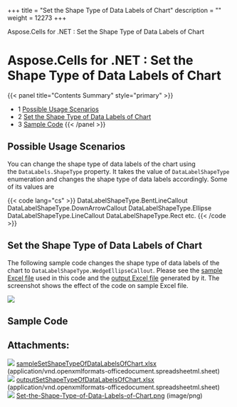 +++
title = "Set the Shape Type of Data Labels of Chart" 
description = "" 
weight = 12273 
+++

Aspose.Cells for .NET : Set the Shape Type of Data Labels of Chart  

# Aspose.Cells for .NET : Set the Shape Type of Data Labels of Chart


{{< panel title="Contents Summary" style="primary" >}}
*   1 [Possible Usage Scenarios](#SettheShapeTypeofDataLabelsofChart-PossibleUsageScenarios)
*   2 [Set the Shape Type of Data Labels of Chart](#SettheShapeTypeofDataLabelsofChart-SettheShapeTypeofDataLabelsofChart)
*   3 [Sample Code](#SettheShapeTypeofDataLabelsofChart-SampleCode)
{{< /panel >}}
 

## Possible Usage Scenarios

You can change the shape type of data labels of the chart using the `DataLabels.ShapeType` property. It takes the value of `DataLabelShapeType` enumeration and changes the shape type of data labels accordingly. Some of its values are

{{< code lang="cs" >}}
DataLabelShapeType.BentLineCallout
DataLabelShapeType.DownArrowCallout
DataLabelShapeType.Ellipse
DataLabelShapeType.LineCallout
DataLabelShapeType.Rect
etc.
{{< /code >}}

## Set the Shape Type of Data Labels of Chart

The following sample code changes the shape type of data labels of the chart to `DataLabelShapeType.WedgeEllipseCallout`. Please see the [sample Excel file](https://docs2.aspose.com/cells/net/attachments/60229093/60489778.xlsx) used in this code and the [output Excel file](https://docs2.aspose.com/cells/net/attachments/60229093/60489779.xlsx) generated by it. The screenshot shows the effect of the code on sample Excel file. 

![](https://docs2.aspose.com/cells/net/attachments/60229093/60489792.png)

## Sample Code

## Attachments:

![](https://docs2.aspose.com/cells/net/images/icons/bullet_blue.gif) [sampleSetShapeTypeOfDataLabelsOfChart.xlsx](https://docs2.aspose.com/cells/net/attachments/60229093/60489778.xlsx) (application/vnd.openxmlformats-officedocument.spreadsheetml.sheet)  
![](https://docs2.aspose.com/cells/net/images/icons/bullet_blue.gif) [outputSetShapeTypeOfDataLabelsOfChart.xlsx](https://docs2.aspose.com/cells/net/attachments/60229093/60489779.xlsx) (application/vnd.openxmlformats-officedocument.spreadsheetml.sheet)  
![](https://docs2.aspose.com/cells/net/images/icons/bullet_blue.gif) [Set-the-Shape-Type-of-Data-Labels-of-Chart.png](https://docs2.aspose.com/cells/net/attachments/60229093/60489792.png) (image/png)  

